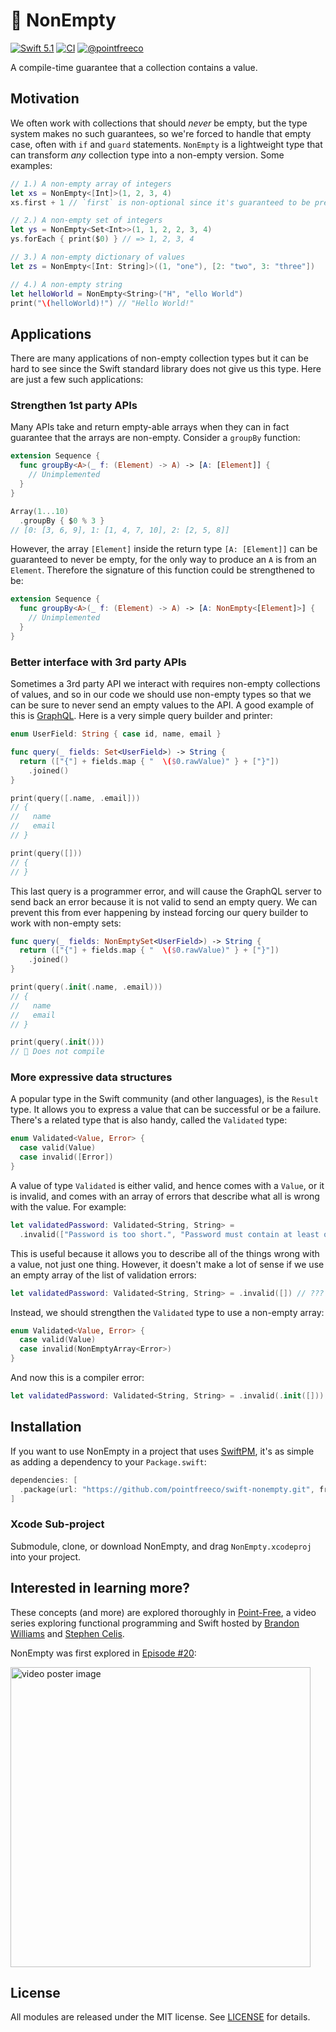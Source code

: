 # 🎁 NonEmpty

[![Swift 5.1](https://img.shields.io/badge/swift-5.1-ED523F.svg?style=flat)](https://swift.org/download/)
[![CI](https://github.com/pointfreeco/swift-nonempty/workflows/CI/badge.svg)](https://actions-badge.atrox.dev/pointfreeco/swift-nonempty/goto)
[![@pointfreeco](https://img.shields.io/badge/contact-@pointfreeco-5AA9E7.svg?style=flat)](https://twitter.com/pointfreeco)

A compile-time guarantee that a collection contains a value.

## Motivation

We often work with collections that should _never_ be empty, but the type system makes no such guarantees, so we're forced to handle that empty case, often with `if` and `guard` statements. `NonEmpty` is a lightweight type that can transform _any_ collection type into a non-empty version. Some examples:

```swift
// 1.) A non-empty array of integers
let xs = NonEmpty<[Int]>(1, 2, 3, 4)
xs.first + 1 // `first` is non-optional since it's guaranteed to be present

// 2.) A non-empty set of integers
let ys = NonEmpty<Set<Int>>(1, 1, 2, 2, 3, 4)
ys.forEach { print($0) } // => 1, 2, 3, 4

// 3.) A non-empty dictionary of values
let zs = NonEmpty<[Int: String]>((1, "one"), [2: "two", 3: "three"])

// 4.) A non-empty string
let helloWorld = NonEmpty<String>("H", "ello World")
print("\(helloWorld)!") // "Hello World!"
```

## Applications

There are many applications of non-empty collection types but it can be hard to see since the Swift standard library does not give us this type. Here are just a few such applications:

### Strengthen 1st party APIs

Many APIs take and return empty-able arrays when they can in fact guarantee that the arrays are non-empty. Consider a `groupBy` function:

```swift
extension Sequence {
  func groupBy<A>(_ f: (Element) -> A) -> [A: [Element]] {
    // Unimplemented
  }
}

Array(1...10)
  .groupBy { $0 % 3 }
// [0: [3, 6, 9], 1: [1, 4, 7, 10], 2: [2, 5, 8]]
```

However, the array `[Element]` inside the return type `[A: [Element]]` can be guaranteed to never be empty, for the only way to produce an `A` is from an `Element`. Therefore the signature of this function could be strengthened to be:

```swift
extension Sequence {
  func groupBy<A>(_ f: (Element) -> A) -> [A: NonEmpty<[Element]>] {
    // Unimplemented
  }
}
```

### Better interface with 3rd party APIs

Sometimes a 3rd party API we interact with requires non-empty collections of values, and so in our code we should use non-empty types so that we can be sure to never send an empty values to the API. A good example of this is [GraphQL](https://graphql.org/). Here is a very simple query builder and printer:

```swift
enum UserField: String { case id, name, email }

func query(_ fields: Set<UserField>) -> String {
  return (["{"] + fields.map { "  \($0.rawValue)" } + ["}"])
    .joined()
}

print(query([.name, .email]))
// {
//   name
//   email
// }

print(query([]))
// {
// }
```

This last query is a programmer error, and will cause the GraphQL server to send back an error because it is not valid to send an empty query. We can prevent this from ever happening by instead forcing our query builder to work with non-empty sets:

```swift
func query(_ fields: NonEmptySet<UserField>) -> String {
  return (["{"] + fields.map { "  \($0.rawValue)" } + ["}"])
    .joined()
}

print(query(.init(.name, .email)))
// {
//   name
//   email
// }

print(query(.init()))
// 🛑 Does not compile
```

### More expressive data structures

A popular type in the Swift community (and other languages), is the `Result` type. It allows you to express a value that can be successful or be a failure. There's a related type that is also handy, called the `Validated` type:

```swift
enum Validated<Value, Error> {
  case valid(Value)
  case invalid([Error])
}
```

A value of type `Validated` is either valid, and hence comes with a `Value`, or it is invalid, and comes with an array of errors that describe what all is wrong with the value. For example:

```swift
let validatedPassword: Validated<String, String> =
  .invalid(["Password is too short.", "Password must contain at least one number."])
```

This is useful because it allows you to describe all of the things wrong with a value, not just one thing. However, it doesn't make a lot of sense if we use an empty array of the list of validation errors:

```swift
let validatedPassword: Validated<String, String> = .invalid([]) // ???
```

Instead, we should strengthen the `Validated` type to use a non-empty array:

```swift
enum Validated<Value, Error> {
  case valid(Value)
  case invalid(NonEmptyArray<Error>)
}
```

And now this is a compiler error:

```swift
let validatedPassword: Validated<String, String> = .invalid(.init([])) // 🛑
```

## Installation

If you want to use NonEmpty in a project that uses [SwiftPM](https://swift.org/package-manager/), it's as simple as adding a dependency to your `Package.swift`:

``` swift
dependencies: [
  .package(url: "https://github.com/pointfreeco/swift-nonempty.git", from: "0.2.2")
]
```

### Xcode Sub-project

Submodule, clone, or download NonEmpty, and drag `NonEmpty.xcodeproj` into your project.

## Interested in learning more?

These concepts (and more) are explored thoroughly in [Point-Free](https://www.pointfree.co), a video series exploring functional programming and Swift hosted by [Brandon Williams](https://twitter.com/mbrandonw) and [Stephen Celis](https://twitter.com/stephencelis).

NonEmpty was first explored in [Episode #20](https://www.pointfree.co/episodes/ep20-nonempty):

<a href="https://www.pointfree.co/episodes/ep20-nonempty">
  <img alt="video poster image" src="https://d1hf1soyumxcgv.cloudfront.net/0020-nonempty/poster.jpg" width="480">
</a>

## License

All modules are released under the MIT license. See [LICENSE](LICENSE) for details.
